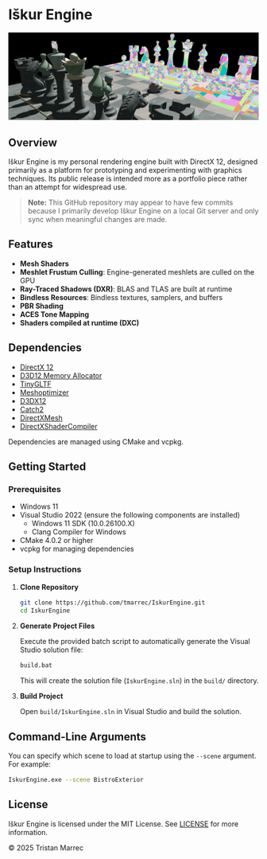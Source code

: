 # Iškur Engine

![Iškur Engine Banner](banner.png)

## Overview

Iškur Engine is my personal rendering engine built with DirectX 12, designed primarily as a platform for prototyping and experimenting with graphics techniques. Its public release is intended more as a portfolio piece rather than an attempt for widespread use.

> **Note:** This GitHub repository may appear to have few commits because I primarily develop Iškur Engine on a local Git server and only sync when meaningful changes are made.

## Features

- **Mesh Shaders**
- **Meshlet Frustum Culling**: Engine-generated meshlets are culled on the GPU
- **Ray-Traced Shadows (DXR)**: BLAS and TLAS are built at runtime
- **Bindless Resources**: Bindless textures, samplers, and buffers
- **PBR Shading**
- **ACES Tone Mapping**
- **Shaders compiled at runtime (DXC)**

## Dependencies

- [DirectX 12](https://learn.microsoft.com/en-us/windows/win32/direct3d12/direct3d-12-graphics)
- [D3D12 Memory Allocator](https://github.com/GPUOpen-LibrariesAndSDKs/D3D12MemoryAllocator)
- [TinyGLTF](https://github.com/syoyo/tinygltf)
- [Meshoptimizer](https://github.com/zeux/meshoptimizer)
- [D3DX12](https://learn.microsoft.com/en-us/windows/win32/direct3d12/helper-structures-and-functions-for-d3d12)
- [Catch2](https://github.com/catchorg/Catch2)
- [DirectXMesh](https://github.com/microsoft/DirectXMesh)
- [DirectXShaderCompiler](https://github.com/microsoft/DirectXShaderCompiler)

Dependencies are managed using CMake and vcpkg.

## Getting Started

### Prerequisites

- Windows 11
- Visual Studio 2022 (ensure the following components are installed)
   - Windows 11 SDK (10.0.26100.X)
   - Clang Compiler for Windows
- CMake 4.0.2 or higher
- vcpkg for managing dependencies

### Setup Instructions

1. **Clone Repository**

   ```bash
   git clone https://github.com/tmarrec/IskurEngine.git
   cd IskurEngine
   ```

2. **Generate Project Files**

   Execute the provided batch script to automatically generate the Visual Studio solution file:

   ```bash
   build.bat
   ```

   This will create the solution file (`IskurEngine.sln`) in the `build/` directory.

3. **Build Project**

   Open `build/IskurEngine.sln` in Visual Studio and build the solution.

## Command-Line Arguments

You can specify which scene to load at startup using the `--scene` argument. For example:

```bash
IskurEngine.exe --scene BistroExterior
```

## License

Iškur Engine is licensed under the MIT License. See [LICENSE](LICENSE) for more information.

© 2025 Tristan Marrec